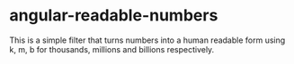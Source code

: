 angular-readable-numbers
========================

This is a simple filter that turns numbers into a human readable form using 
k, m, b for thousands, millions and billions respectively.